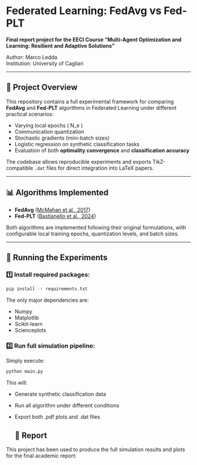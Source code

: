 # Federated Learning: FedAvg vs Fed-PLT

**Final report project for the EECI Course “Multi-Agent Optimization and Learning: Resilient and Adaptive Solutions”**

Author: Marco Ledda  
Institution: University of Cagliari

---

## 📖 Project Overview

This repository contains a full experimental framework for comparing **FedAvg** and **Fed-PLT** algorithms in Federated Learning under different practical scenarios:

- Varying local epochs \( N_e \)
- Communication quantization
- Stochastic gradients (mini-batch sizes)
- Logistic regression on synthetic classification tasks
- Evaluation of both **optimality convergence** and **classification accuracy**

The codebase allows reproducible experiments and exports TikZ-compatible `.dat` files for direct integration into LaTeX papers.

---

## 📊 Algorithms Implemented

- **FedAvg** ([McMahan et al., 2017](https://arxiv.org/abs/1602.05629))  
- **Fed-PLT** ([Bastianello et al., 2024](https://arxiv.org/abs/2401.03849))

Both algorithms are implemented following their original formulations, with configurable local training epochs, quantization levels, and batch sizes.

---

## 🚀 Running the Experiments

### 1️⃣ Install required packages:

```bash
pip install -r requirements.txt
```

The only major dependencies are:
- Numpy
- Matplotlib
- Scikit-learn
- Scienceplots

### 2️⃣ Run full simulation pipeline:
Simply execute:
```bash
python main.py
```

This will:
* Generate synthetic classification data
* Run all algorithm under different conditions
* Export both .pdf plots and .dat files

  ## 📄 Report
This project has been used to produce the full simulation results and plots for the final academic report:


